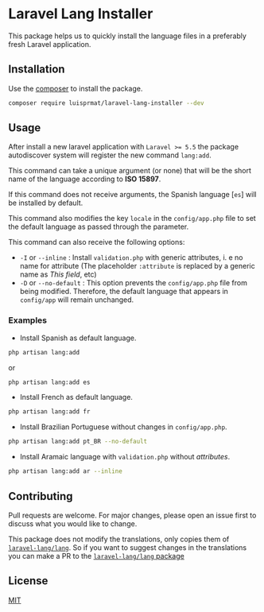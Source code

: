 # Laravel Lang Installer

This package helps us to quickly install the language files in a preferably fresh Laravel application.

## Installation

Use the [composer](https://getcomposer.org/) to install the package.

```bash
composer require luisprmat/laravel-lang-installer --dev
```

## Usage

After install a new laravel application with `Laravel >= 5.5` the package autodiscover system will register the new command `lang:add`.

This command can take a unique argument (or none) that will be the short name of the language according to **ISO 15897**.

If this command does not receive arguments, the Spanish language [`es`] will be installed by default.

This command also modifies the key `locale` in the `config/app.php` file to set the default language as passed through the parameter.

This command can also receive the following options:
- `-I` or `--inline` : Install `validation.php` with generic attributes, i. e no name for attribute (The placeholder `:attribute` is replaced by a generic name as _This field_, etc)
- `-D` or `--no-default` : This option prevents the `config/app.php` file from being modified. Therefore, the default language that appears in `config/app` will remain unchanged.

### Examples

- Install Spanish as default language.
```bash
php artisan lang:add
```
or
```bash
php artisan lang:add es
```
- Install French as default language.

```bash
php artisan lang:add fr
```
- Install Brazilian Portuguese without changes in `config/app.php`.

```bash
php artisan lang:add pt_BR --no-default
```

- Install Aramaic language with `validation.php` without *attributes*.

```bash
php artisan lang:add ar --inline
```



## Contributing
Pull requests are welcome. For major changes, please open an issue first to discuss what you would like to change.

This package does not modify the translations, only copies them of [`laravel-lang/lang`](https://github.com/Laravel-Lang/lang/). So if you want to suggest changes in the translations you can make a PR to the [`laravel-lang/lang` package](https://github.com/Laravel-Lang/lang/blob/master/docs/contributing-to-dev.md)

## License
[MIT](LICENSE.md)

